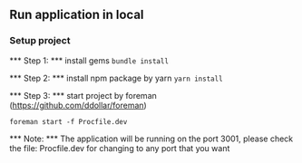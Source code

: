 ## Run application in local
### Setup project
*** Step 1: *** install gems
```bundle install```

*** Step 2: *** install npm package by yarn
```yarn install```

*** Step 3: *** start project by foreman (https://github.com/ddollar/foreman)

```foreman start -f Procfile.dev```

*** Note: *** The application will be running on the port 3001, please check the file: Procfile.dev for changing to any port that you want
